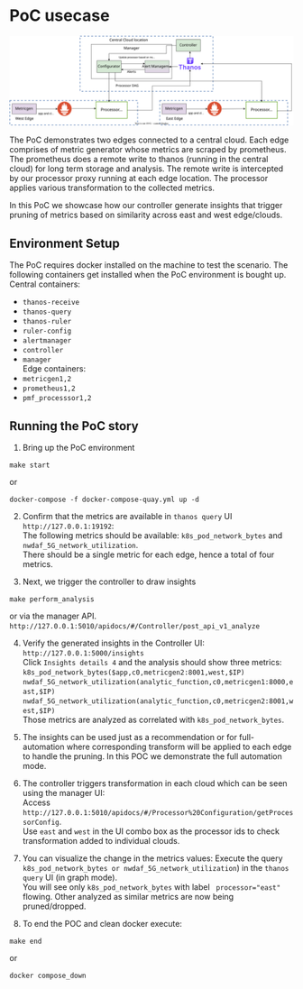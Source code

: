# PoC usecase
![demofigure](../../../../docs/images/pocv2.svg)

The PoC demonstrates two edges connected to a central cloud. Each edge comprises of metric generator whose metrics are scraped by prometheus. The prometheus does a remote write to thanos (running in the central cloud) for long term storage and analysis. The remote write is intercepted by our processor proxy running at each edge location. The processor applies various transformation to the collected metrics.

In this PoC we showcase how our controller generate insights that trigger pruning of metrics based on similarity across east and west edge/clouds.

## Environment Setup

The PoC requires docker installed on the machine to test the scenario. The following containers get installed when the PoC environment is bought up.\
Central containers:
- `thanos-receive`
- `thanos-query`
- `thanos-ruler`
- `ruler-config`
- `alertmanager`
- `controller`
- `manager`\
Edge containers:
- `metricgen1,2`
- `prometheus1,2`
- `pmf_processsor1,2`

## Running the PoC story

1. Bring up the PoC environment  
```commandline
make start
```
or 
```commandline
docker-compose -f docker-compose-quay.yml up -d
```
2. Confirm that the metrics are available in `thanos query` UI `http://127.0.0.1:19192`:    
The following metrics should be available: `k8s_pod_network_bytes` and `nwdaf_5G_network_utilization`.    
There should be a single metric for each edge, hence a total of four metrics.

3. Next, we trigger the controller to draw insights  
```commandline
make perform_analysis
```
or via the manager API.   
`http://127.0.0.1:5010/apidocs/#/Controller/post_api_v1_analyze`

4. Verify the generated insights in the Controller UI: `http://127.0.0.1:5000/insights`  
Click `Insights details 4` and the analysis should show three metrics:  
`k8s_pod_network_bytes($app,c0,metricgen2:8001,west,$IP)`  
`nwdaf_5G_network_utilization(analytic_function,c0,metricgen1:8000,east,$IP)`    
`nwdaf_5G_network_utilization(analytic_function,c0,metricgen2:8001,west,$IP)`    
Those metrics are analyzed as correlated with `k8s_pod_network_bytes`.

5. The insights can be used just as a recommendation or for full-automation where corresponding transform will be applied to each edge to handle the pruning. 
In this POC we demonstrate the full automation mode.

6. The controller triggers transformation in each cloud which can be seen using the manager UI:     
Access `http://127.0.0.1:5010/apidocs/#/Processor%20Configuration/getProcessorConfig`.    
Use `east` and `west` in the UI combo box as the processor ids to check transformation added to individual clouds.   

8. You can visualize the change in the metrics values: 
Execute the query `k8s_pod_network_bytes or nwdaf_5G_network_utilization`) in the `thanos query` UI (in graph mode).   
You will see only `k8s_pod_network_bytes` with label ` processor="east"` flowing.
Other analyzed as similar metrics are now being pruned/dropped.

9. To end the POC and clean docker execute:    
```commandline
make end
```
or   
```commandline
docker compose_down
```
